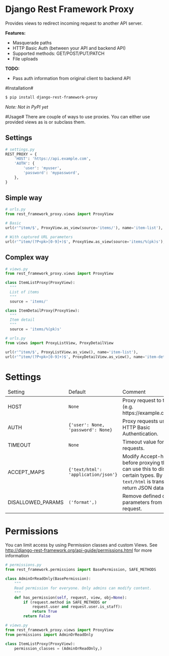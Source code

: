 Django Rest Framework Proxy
====================

Provides views to redirect incoming request to another API server.

**Features:**

* Masquerade paths
* HTTP Basic Auth (between your API and backend API)
* Supported methods: GET/POST/PUT/PATCH
* File uploads

**TODO:**
* Pass auth information from original client to backend API

#Installation#

```bash
$ pip install django-rest-framework-proxy 
```
*Note: Not in PyPI yet*

#Usage#
There are couple of ways to use proxies. You can either use provided views as is or subclass them.

## Settings ##
```python
# settings.py
REST_PROXY = {
    'HOST': 'https://api.example.com',
    'AUTH': {
        'user': 'myuser',
        'password': 'mypassword',
    },
}
```


## Simple way ##
```python
# urls.py
from rest_framework_proxy.views import ProxyView

# Basic
url(r'^item/$', ProxyView.as_view(source='items/'), name='item-list'),

# With captured URL parameters
url(r'^item/(?P<pk>[0-9]+)$', ProxyView.as_view(source='items/%(pk)s'), name='item-detail'),
```
## Complex way ##
```python
# views.py
from rest_framework_proxy.views import ProxyView

class ItemListProxy(ProxyView):
  """
  List of items
  """
  source = 'items/'

class ItemDetailProxy(ProxyView):
  """
  Item detail
  """
  source = 'items/%(pk)s'

```
```python
# urls.py
from views import ProxyListView, ProxyDetailView

url(r'^item/$', ProxyListView.as_view(), name='item-list'),
url(r'^item/(?P<pk>[0-9]+)$', ProxyDetailView.as_view(), name='item-detail'),
```

# Settings #
<table>
    <thead>
        <tr>
            <td>Setting</td>
            <td>Default</td>
            <td>Comment</td>
        </tr>
    </thead>
    <tbody>
        <tr>
            <td>HOST</td>
            <td><code>None</code></td>
            <td>Proxy request to this host (e.g. https://example.com/api/).</td>
        </tr>
        <tr>
            <td>AUTH</td>
            <td><code>{'user': None, 'password': None}</code></td>
            <td>Proxy requests using HTTP Basic Authentication.</td>
        </tr>
        <tr>
            <td>TIMEOUT</td>
            <td><code>None</code></td>
            <td>Timeout value for proxy requests.</td>
        </tr>
        <tr>
            <td>ACCEPT_MAPS</td>
            <td><code>{'text/html': 'application/json'}</code></td>
            <td>Modify Accept-headers before proxying them. You can use this to disallow certain types. By default <code>text/html</code> is translated to return JSON data.</td>
        </tr>
        <tr>
            <td>DISALLOWED_PARAMS</td>
            <td><code>('format',)</code></td>
            <td>Remove defined query parameters from proxy request.</td>
        </tr>
    </tbody>
</table>

# Permissions #
You can limit access by using Permission classes and custom Views.
See http://django-rest-framework.org/api-guide/permissions.html for more information
```python
# permissions.py
from rest_framework.permissions import BasePermission, SAFE_METHODS

class AdminOrReadOnly(BasePermission):
    """
    Read permission for everyone. Only admins can modify content.
    """
    def has_permission(self, request, view, obj=None):
        if (request.method in SAFE_METHODS or
            request.user and request.user.is_staff):
            return True
        return False

```
```python
# views.py
from rest_framework_proxy.views import ProxyView
from permissions import AdminOrReadOnly

class ItemListProxy(ProxyView):
    permission_classes = (AdminOrReadOnly,)
```
